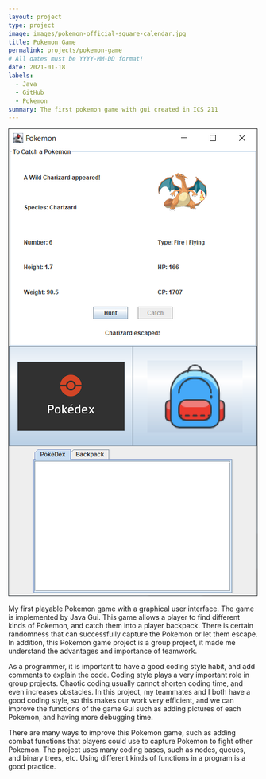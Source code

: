 ```yaml
---
layout: project
type: project
image: images/pokemon-official-square-calendar.jpg
title: Pokemon Game
permalink: projects/pokemon-game
# All dates must be YYYY-MM-DD format!
date: 2021-01-18
labels:
  - Java
  - GitHub
  - Pokemon
summary: The first pokemon game with gui created in ICS 211
---
```


  <img class="ui image" src="../images/poke-gui.png">

My first playable Pokemon game with a graphical user interface. The game is implemented by Java Gui. This game allows a player to find different kinds of Pokemon, and catch them into a player backpack. There is certain randomness that can successfully capture the Pokemon or let them escape. In addition, this Pokemon game project is a group project, it made me understand the advantages and importance of teamwork.

As a programmer, it is important to have a good coding style habit, and add comments to explain the code. Coding style plays a very important role in group projects. Chaotic coding usually cannot shorten coding time, and even increases obstacles. In this project, my teammates and I both have a good coding style, so this makes our work very efficient, and we can improve the functions of the game Gui such as adding pictures of each Pokemon, and having more debugging time.

There are many ways to improve this Pokemon game, such as adding combat functions that players could use to capture Pokemon to fight other Pokemon. The project uses many coding bases, such as nodes, queues, and binary trees, etc. Using different kinds of functions in a program is a good practice. 

